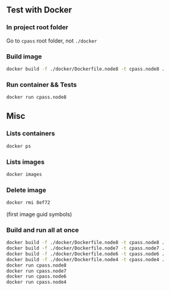 
## Test with Docker

### In project root folder

Go to `cpass` root folder, not `./docker`

### Build image

```bash
docker build -f ./docker/Dockerfile.node8 -t cpass.node8 .
```

### Run container && Tests

```bash
docker run cpass.node8
```

## Misc

### Lists containers

```bash
docker ps
```

### Lists images

```bash
docker images
```

### Delete image

```bash
docker rmi 8ef72
```

(first image guid symbols)


### Build and run all at once

```bash
docker build -f ./docker/Dockerfile.node8 -t cpass.node8 .
docker build -f ./docker/Dockerfile.node7 -t cpass.node7 .
docker build -f ./docker/Dockerfile.node6 -t cpass.node6 .
docker build -f ./docker/Dockerfile.node4 -t cpass.node4 .
docker run cpass.node8
docker run cpass.node7
docker run cpass.node6
docker run cpass.node4
```